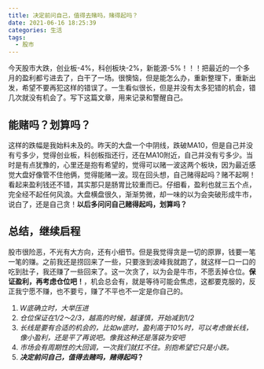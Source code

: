 ```yaml
---
title: 决定前问自己，值得去赌吗，赌得起吗？
date: 2021-06-16 18:25:39
categories: 生活
tags:
  - 股市
---
```


今天股市大跌，创业板-4%，科创板块-2%，新能源-5%！！！把最近的一个多月的盈利都亏进去了，白干了一场。很懊恼，但是能怎么办，重新整理下，重新出发，希望不要再犯这样的错误了。一生看似很长，但是并没有太多犯错的机会，错几次就没有机会了。写下这篇文章，用来记录和警醒自己。

<!-- more -->

## 能赌吗？划算吗？
这样的跌幅是我始料未及的。昨天的大盘一个中阴线，跌破MA10，但是自己并没有亏多少，觉得创业板，科创板指还行，还在MA10附近，自己并没有亏多少。当时是有点犹豫的，心里还是抱有希望的，觉得可以赌一波这两个板块，因为最近感觉大盘好像管不住他俩，觉得能赌一波。现在回头想，自己赌得起吗？赌不起啊！看起来盈利钱还不错，其实那只是肠胃比较重而已。仔细看，盈利也就三五个点，完全经不起任何风浪。大盘横盘很久，渐渐势微，却一味的以为会突破形成牛市，说白了，还是自己贪！**以后多问问自己赌得起吗，划算吗？**

## 总结，继续启程
股市很险恶，不光有大方向，还有小细节。但是我觉得贪是一切的原罪，钱要一笔一笔的赚。之前我还是捞回来了一些，只要涨到波峰我就跑了，就这样一口一口的吃到肚子，我还赚了一些回来了。这一次贪了，以为会是牛市，不愿丢掉仓位。**保证盈利，再考虑仓位吧！**，机会总会有，就是等待可能会焦虑，这都要克服的，反正我宁愿不赚，也不要亏，赚了不平也不一定是你自己的。

1. *W底确立时，大举压进*
2. *仓位保证在1/2～2/3，越高的时候，越谨慎，开始减到1/2*
3. *长线是要有合适的机会的，比如w底时，盈利高于10%时，可以考虑做长线，像小盈利，还是平了再说吧。像我这种还是落袋为安吧*
4. *市场会有周期性的大回调，一次我们就扛不住。别抱希望它只是小跌。*
5. ***决定前问自己，值得去赌吗，赌得起吗*？**